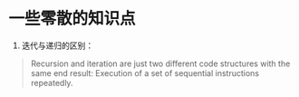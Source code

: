 # 一些零散的知识点

1. 迭代与递归的区别：

> Recursion and iteration are just two different code structures with the same end result: Execution of a set of sequential instructions repeatedly.